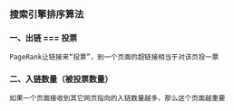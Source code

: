 ### 搜索引擎排序算法
#### 一、出链 === 投票
```bash
PageRank让链接来“投票”，到一个页面的超链接相当于对该页投一票
```

#### 二、入链数量（被投票数量）
```bash
如果一个页面接收到其它网页指向的入链数量越多，那么这个页面越重要
```

